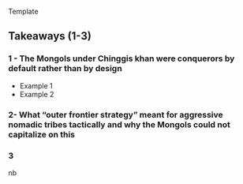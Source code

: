 Template
## Takeaways (1-3)

### 1 - The Mongols under Chinggis khan were conquerors by default rather than by design
- Example 1
- Example 2
### 2- What “outer frontier strategy” meant for aggressive nomadic tribes tactically and why the Mongols could not capitalize on this  

### 3 
nb